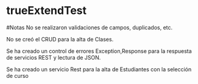 # trueExtendTest
#Notas
No se realizaron validaciones de campos, duplicados, etc.

No se creó el CRUD para la alta de Clases.

Se ha creado un control de errores Exception,Response para la respuesta de servicios REST y lectura de JSON.

Se ha creado un servicio Rest para la alta de Estudiantes con la selección de curso

